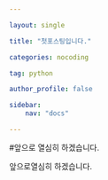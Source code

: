 ```yaml
---

layout: single

title: "첫포스팅입니다."

categories: nocoding

tag: python

author_profile: false

sidebar:
    nav: "docs"

---
```


#앞으로 열심히 하겠습니다.



앞으로열심히 하겠습니다.